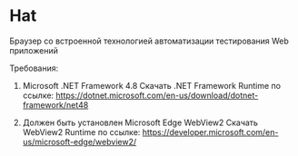 # Hat
Браузер со встроенной технологией автоматизации тестирования Web приложений

Требования:
1) Microsoft .NET Framework 4.8
Скачать .NET Framework Runtime по ссылке: https://dotnet.microsoft.com/en-us/download/dotnet-framework/net48

2) Должен быть установлен Microsoft Edge WebView2
Скачать WebView2 Runtime по ссылке: https://developer.microsoft.com/en-us/microsoft-edge/webview2/
